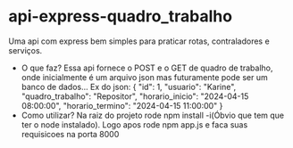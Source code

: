 # api-express-quadro_trabalho
Uma api com express bem simples para praticar rotas, contraladores e serviços.
- O que faz?
  Essa api fornece o POST e o GET de quadro de trabalho, onde inicialmente é um arquivo json mas futuramente pode ser um banco de dados...
  Ex do json:     {
        "id": 1,
        "usuario": "Karine",
        "quadro_trabalho": "Repositor",
        "horario_inicio": "2024-04-15 08:00:00",
        "horario_termino": "2024-04-15 11:00:00"
    }
- Como utilizar?
  Na raiz do projeto rode npm install -i(Óbvio que tem que ter o node instalado). Logo apos rode npm app.js e faca suas requisicoes na porta 8000


  

